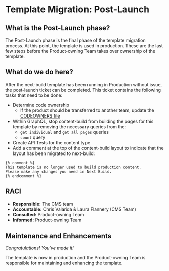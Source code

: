 # Template Migration: Post-Launch

## What is the Post-Launch phase?

The Post-Launch phase is the final phase of the template migration process. At this point, the template is used in production. These are the last few steps before the Product-owning Team takes over ownership of the template.

## What do we do here?

After the next-build template has been running in Production without issue, the post-launch ticket can be completed. This ticket contains the following tasks that need to be done:

- Determine code ownership
  - If the product should be transferred to another team, update the [CODEOWNERS file](https://github.com/department-of-veterans-affairs/next-build/blob/main/.github/CODEOWNERS)
- Within GraphQL, stop content-build from building the pages for this template by removing the necessary queries from the:
  - `get individual` and `get all pages` queries
  - `count` query
- Create API Tests for the content type
- Add a comment at the top of the content-build layout to indicate that the layout has been migrated to next-build:

```
{% comment %}
This template is no longer used to build production content.
Please make any changes you need in Next Build.
{% endcomment %}
```

## RACI

- **Responsible:** The CMS team
- **Accountable:** Chris Valarida & Laura Flannery (CMS Team)
- **Consulted:** Product-owning Team
- **Informed:** Product-owning Team

## Maintenance and Enhancements

_Congratulations! You've made it!_

The template is now in production and the Product-owning Team is responsible for maintaining and enhancing the template.
